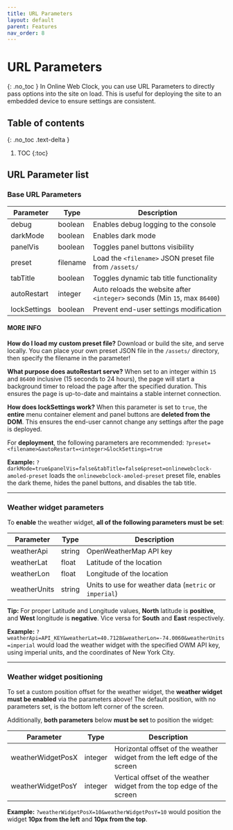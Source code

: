 ```yaml
---
title: URL Parameters
layout: default
parent: Features
nav_order: 8
---
```

# URL Parameters
{: .no_toc }
In Online Web Clock, you can use URL Parameters to directly pass options into the site on load. This is useful for deploying the site to an embedded device to ensure settings are consistent.

## Table of contents
{: .no_toc .text-delta }
1. TOC
{:toc}

## URL Parameter list
### Base URL Parameters

| Parameter | Type | Description |
| --- | --- | --- |
| debug | boolean | Enables debug logging to the console |
| darkMode | boolean | Enables dark mode |
| panelVis | boolean | Toggles panel buttons visibility |
| preset | filename | Load the `<filename>` JSON preset file from `/assets/` |
| tabTitle | boolean | Toggles dynamic tab title functionality |
| autoRestart | integer | Auto reloads the website after `<integer>` seconds (Min `15`, max `86400`) |
| lockSettings | boolean | Prevent end-user settings modification |

#### MORE INFO
**How do I load my custom preset file?** Download or build the site, and serve locally. You can place your own preset JSON file in the `/assets/` directory, then specify the filename in the parameter! 

**What purpose does autoRestart serve?** When set to an integer within `15` and `86400` inclusive (15 seconds to 24 hours), the page will start a background timer to reload the page after the specified duration. This ensures the page is up-to-date and maintains a stable internet connection.

**How does lockSettings work?** When this parameter is set to `true`, the **entire** menu container element and panel buttons are **deleted from the DOM**. This ensures the end-user cannot change any settings after the page is deployed.

For **deployment**, the following parameters are recommended: `?preset=<filename>&autoRestart=<integer>&lockSettings=true`

**Example:** `?darkMode=true&panelVis=false&tabTitle=false&preset=onlinewebclock-amoled-preset` loads the `onlinewebclock-amoled-preset` preset file, enables the dark theme, hides the panel buttons, and disables the tab title.

<hr>

### Weather widget parameters
To **enable** the weather widget, **all of the following parameters must be set**:

| Parameter | Type | Description |
| --- | --- | --- |
| weatherApi | string | OpenWeatherMap API key |
| weatherLat | float | Latitude of the location |
| weatherLon | float | Longitude of the location |
| weatherUnits | string | Units to use for weather data (`metric` or `imperial`) |

**Tip:** For proper Latitude and Longitude values, **North** latitude is **positive**, and **West** longitude is **negative**. Vice versa for **South** and **East** respectively.

**Example:** `?weatherApi=API_KEY&weatherLat=40.7128&weatherLon=-74.0060&weatherUnits=imperial` would load the weather widget with the specified OWM API key, using imperial units, and the coordinates of New York City.

<hr>

### Weather widget positioning
To set a custom position offset for the weather widget, the **weather widget must be enabled** via the parameters above! The default position, with no parameters set, is the bottom left corner of the screen.

Additionally, **both parameters** below **must be set** to position the widget:

| Parameter | Type | Description |
| --- | --- | --- |
| weatherWidgetPosX | integer | Horizontal offset of the weather widget from the left edge of the screen |
| weatherWidgetPosY | integer | Vertical offset of the weather widget from the top edge of the screen |

**Example:** `?weatherWidgetPosX=10&weatherWidgetPosY=10` would position the widget **10px from the left** and **10px from the top**.

